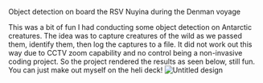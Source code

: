 Object detection on board the RSV Nuyina during the Denman voyage

This was a bit of fun I had conducting some object detection on Antarctic creatures. 
The idea was to capture creatures of the wild as we passed them, identify them, then log the captures to a file. 
It did not work out this way due to CCTV zoom capability and no control being a non-invasive coding project.
So the project rendered the results as seen below, still fun. 
You can just make out myself on the heli deck!
![Untitled design](https://github.com/user-attachments/assets/0f05b738-5e73-4067-a392-37677c0c676d)
